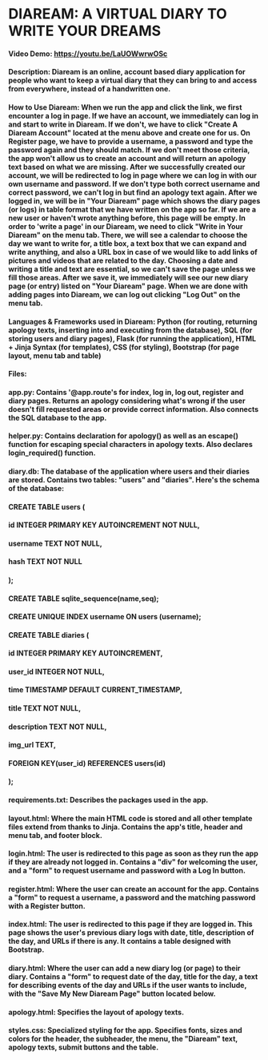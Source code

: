 # DIAREAM: A VIRTUAL DIARY TO WRITE YOUR DREAMS

#### Video Demo: <https://youtu.be/LaUOWwrwOSc>

#### Description: Diaream is an online, account based diary application for people who want to keep a virtual diary that they can bring to and access from everywhere, instead of a handwritten one.

#### How to Use Diaream: When we run the app and click the link, we first encounter a log in page. If we have an account, we immediately can log in and start to write in Diaream. If we don't, we have to click "Create A Diaream Account" located at the menu above and create one for us. On Register page, we have to provide a username, a password and type the password again and they should match. If we don't meet those criteria, the app won't allow us to create an account and will return an apology text based on what we are missing. After we successfully created our account, we will be redirected to log in page where we can log in with our own username and password. If we don't type both correct username and correct password, we can't log in but find an apology text again. After we logged in, we will be in "Your Diaream" page which shows the diary pages (or logs) in table format that we have written on the app so far. If we are a new user or haven't wrote anything before, this page will be empty. In order to 'write a page' in our Diaream, we need to click "Write in Your Diaream" on the menu tab. There, we will see a calendar to choose the day we want to write for, a title box, a text box that we can expand and write anything, and also a URL box in case of we would like to add links of pictures and videos that are related to the day. Choosing a date and writing a title and text are essential, so we can't save the page unless we fill those areas. After we save it, we immediately will see our new diary page (or entry) listed on "Your Diaream" page. When we are done with adding pages into Diaream, we can log out clicking "Log Out" on the menu tab.

#### Languages & Frameworks used in Diaream: Python (for routing, returning apology texts, inserting into and executing from the database), SQL (for storing users and diary pages), Flask (for running the application), HTML + Jinja Syntax (for templates), CSS (for styling), Bootstrap (for page layout, menu tab and table)

#### Files:
#### app.py: Contains '@app.route's for index, log in, log out, register and diary pages. Returns an apology considering what's wrong if the user doesn't fill requested areas or provide correct information. Also connects the SQL database to the app.
#### helper.py: Contains declaration for apology() as well as an escape() function for escaping special characters in apology texts. Also declares login_required() function.
#### diary.db: The database of the application where users and their diaries are stored. Contains two tables: "users" and "diaries". Here's the schema of the database:
#### CREATE TABLE users (
#### id INTEGER PRIMARY KEY AUTOINCREMENT NOT NULL,
#### username TEXT NOT NULL,
#### hash TEXT NOT NULL
#### );
#### CREATE TABLE sqlite_sequence(name,seq);
#### CREATE UNIQUE INDEX username ON users (username);
#### CREATE TABLE diaries (
#### id INTEGER PRIMARY KEY AUTOINCREMENT,
#### user_id INTEGER NOT NULL,
#### time TIMESTAMP DEFAULT CURRENT_TIMESTAMP,
#### title TEXT NOT NULL,
#### description TEXT NOT NULL,
#### img_url TEXT,
#### FOREIGN KEY(user_id) REFERENCES users(id)
#### );
#### requirements.txt: Describes the packages used in the app.
#### layout.html: Where the main HTML code is stored and all other template files extend from thanks to Jinja. Contains the app's title, header and menu tab, and footer block.
#### login.html: The user is redirected to this page as soon as they run the app if they are already not logged in. Contains a "div" for welcoming the user, and a "form" to request username and password with a Log In button.
#### register.html: Where the user can create an account for the app. Contains a "form" to request a username, a password and the matching password with a Register button.
#### index.html: The user is redirected to this page if they are logged in. This page shows the user's previous diary logs with date, title, description of the day, and URLs if there is any. It contains a table designed with Bootstrap.
#### diary.html: Where the user can add a new diary log (or page) to their diary. Contains a "form" to request date of the day, title for the day, a text for describing events of the day and URLs if the user wants to include, with the "Save My New Diaream Page" button located below.
#### apology.html: Specifies the layout of apology texts.
#### styles.css: Specialized styling for the app. Specifies fonts, sizes and colors for the header, the subheader, the menu, the "Diaream" text, apology texts, submit buttons and the table.